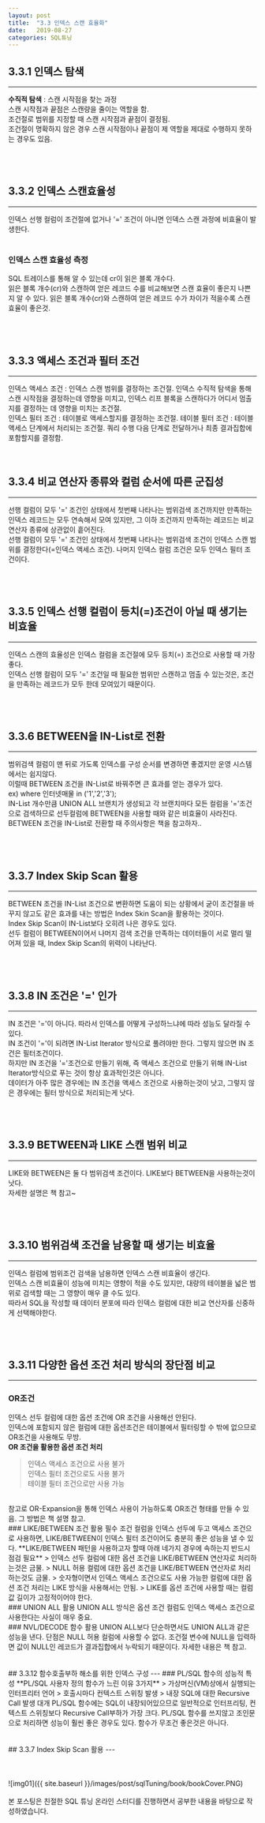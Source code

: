 ```yaml
---
layout: post
title:  "3.3 인덱스 스캔 효율화"
date:   2019-08-27
categories: SQL튜닝
---  
```

## 3.3.1 인덱스 탐색
---
**수직적 탐색** : 스캔 시작점을 찾는 과정  
스캔 시작점과 끝점은 스캔량을 줄이는 역할을 함.  
조건절로 범위를 지정할 때 스캔 시작점과 끝점이 결정됨.  
조건절이 명확하지 않은 경우 스캔 시작점이나 끝점이 제 역할을 제대로 수행하지 못하는 경우도 있음.  
<br>
<br>
<br>
## 3.3.2 인덱스 스캔효율성
---
인덱스 선행 컬럼이 조건절에 없거나 '=' 조건이 아니면 인덱스 스캔 과정에 비효율이 발생한다.  
<br>
### 인덱스 스캔 효율성 측정
SQL 트레이스를 통해 알 수 있는데 cr이 읽은 블록 개수다.  
읽은 블록 개수(cr)와 스캔하여 얻은 레코드 수를 비교해보면 스캔 효율이 좋은지 나쁜지 알 수 있다.
읽은 블록 개수(cr)와 스캔하여 얻은 레코드 수가 차이가 적을수록 스캔 효율이 좋은것.  
<br>
<br>
<br>
## 3.3.3 액세스 조건과 필터 조건
---
인덱스 액세스 조건 : 인덱스 스캔 범위를 결정하는 조건절. 인덱스 수직적 탐색을 통해 스캔 시작점을 결정하는데 영향을 미치고, 인덱스 리프 블록을 스캔하다가 어디서 멈출지를 결정하는 데 영향을 미치는 조건절.  
인덱스 필터 조건 : 테이블로 액세스할지를 결정하는 조건절. 
테이블 필터 조건 : 테이블 액세스 단계에서 처리되는 조건절. 쿼리 수행 다음 단계로 전달하거나 최종 결과집합에 포함할지를 결정함.
<br>
<br>
<br>
## 3.3.4 비교 연산자 종류와 컬럼 순서에 따른 군집성
---
선행 컬럼이 모두 '=' 조건인 상태에서 첫번째 나타나는 범위검색 조건까지만 만족하는 인덱스 레코드는 모두 연속해서 모여 있지만, 그 이하 조건까지 만족하는 레코드는 비교 연산자 종류에 상관없이 흩어진다.  
선행 컬럼이 모두 '=' 조건인 상태에서 첫번째 나타나는 범위검색 조건이 인덱스 스캔 범위를 결정한다(=인덱스 액세스 조건). 나머지 인덱스 컬럼 조건은 모두 인덱스 필터 조건이다.  
<br>
<br>
<br>
## 3.3.5 인덱스 선행 컬럼이 등치(=)조건이 아닐 때 생기는 비효율
---
인덱스 스캔의 효율성은 인덱스 컬럼을 조건절에 모두 등치(=) 조건으로 사용할 때 가장 좋다.  
인덱스 선행 컬럼이 모두 '=' 조건일 때 필요한 범위만 스캔하고 멈출 수 있는것은, 조건을 만족하는 레코드가 모두 한데 모여있기 때문이다.  
<br>
<br>
<br>
## 3.3.6 BETWEEN을 IN-List로 전환
---
범위검색 컬럼이 맨 뒤로 가도록 인덱스를 구성 순서를 변경하면 좋겠지만 운영 시스템에서는 쉽지않다.  
이럴때 BETWEEN 조건을 IN-List로 바꿔주면 큰 효과를 얻는 경우가 있다.  
ex) where 인터넷매물 in ('1','2','3');  
IN-List 개수만큼 UNION ALL 브랜치가 생성되고 각 브랜치마다 모든 컬럼을 '='조건으로 검색하므로 선두컬럼에 BETWEEN을 사용할 때와 같은 비효율이 사라진다.
BETWEEN 조건을 IN-List로 전환할 때 주의사항은 책을 참고하자..  
<br>
<br>
<br>
## 3.3.7 Index Skip Scan 활용
---
BETWEEN 조건을 IN-List 조건으로 변환하면 도움이 되는 상황에서 굳이 조건절을 바꾸지 않고도 같은 효과를 내는 방법은 Index Skin Scan을 활용하는 것이다.  
Index Skip Scan이 IN-List보다 오히려 나은 경우도 있다.  
선두 컬럼이 BETWEEN이어서 나머지 검색 조건을 만족하는 데이터들이 서로 멀리 떨어져 있을 때, Index Skip Scan의 위력이 나타난다.  
<br>
<br>
<br>
## 3.3.8 IN 조건은 '=' 인가
---
IN 조건은 '='이 아니다. 따라서 인덱스를 어떻게 구성하느냐에 따라 성능도 달라질 수 있다.  
IN 조건이 '='이 되려면 IN-List Iterator 방식으로 풀려야만 한다. 그렇지 않으면 IN 조건은 필터조건이다.  
하지만 IN 조건을 '='조건으로 만들기 위해, 즉 액세스 조건으로 만들기 위해 IN-List Iterator방식으로 푸는 것이 항상 효과적인것은 아니다.  
데이터가 아주 많은 경우에는 IN 조건을 액세스 조건으로 사용하는것이 낫고, 그렇지 않은 경우에는 필터 방식으로 처리되는게 낫다.  
<br>
<br>
<br>
## 3.3.9 BETWEEN과 LIKE 스캔 범위 비교
---
LIKE와 BETWEEN은 둘 다 범위검색 조건이다. LIKE보다 BETWEEN을 사용하는것이 낫다.  
자세한 설명은 책 참고~  
<br>
<br>
<br>
## 3.3.10 범위검색 조건을 남용할 때 생기는 비효율
---
인덱스 컬럼에 범위조건 검색을 남용하면 인덱스 스캔 비효율이 생긴다.  
인덱스 스캔 비효율이 성능에 미치는 영향이 적을 수도 있지만, 대량의 테이블을 넓은 범위로 검색할 때는 그 영향이 매우 클 수도 있다.  
따라서 SQL을 작성할 때 데이터 분포에 따라 인덱스 컬럼에 대한 비교 연산자를 신중하게 선택해야한다.  
<br>
<br>
<br>
## 3.3.11 다양한 옵션 조건 처리 방식의 장단점 비교
---
### OR조건
인덱스 선두 컬럼에 대한 옵션 조건에 OR 조건을 사용해선 안된다.  
인덱스에 포함되지 않은 컬럼에 대한 옵션조건은 테이블에서 필터링할 수 밖에 없으므로 OR조건을 사용해도 무방.  
**OR 조건을 활용한 옵션 조건 처리**
> 인덱스 액세스 조건으로 사용 불가  
> 인덱스 필터 조건으로도 사용 불가  
> 테이블 필터 조건으로만 사용 가능  
<br>
참고로 OR-Expansion을 통해 인덱스 사용이 가능하도록 OR조건 형태를 만들 수 있음. 그 방법은 책 설명 참고.  
<br>
### LIKE/BETWEEN 조건 활용
필수 조건 컬럼을 인덱스 선두에 두고 액세스 조건으로 사용하면, LIKE/BETWEEN이 인덱스 필터 조건이어도 충분히 좋은 성능을 낼 수 있다.  
**LIKE/BETWEEN 패턴을 사용하고자 할때 아래 네가지 경우에 속하는지 반드시 점검 필요**
> 인덱스 선두 컬럼에 대한 옵션 조건을 LIKE/BETWEEN 연산자로 처리하는것은 금물.  
> NULL 허용 컬럼에 대한 옵션 조건을 LIKE/BETWEEN 연산자로 처리하는것도 금물.  
> 숫자형이면서 인덱스 액세스 조건으로도 사용 가능한 컬럼에 대한 옵션 조건 처리는 LIKE 방식을 사용해서는 안됨.  
> LIKE를 옵션 조건에 사용할 때는 컬럼 값 길이가 고정적이어야 한다.
<br>
### UNION ALL 활용
UNION ALL 방식은 옵션 조건 컬럼도 인덱스 액세스 조건으로 사용한다는 사실이 매우 중요.  
<br>
### NVL/DECODE 함수 활용 
UNION ALL보다 단순하면서도 UNION ALL과 같은 성능을 낸다.  
단점은 NULL 허용 컬럼에 사용할 수 없다. 조건절 변수에 NULL을 입력하면 값이 NULL인 레코드가 결과집합에서 누락되기 때문이다.  
자세한 내용은 책 참고.  
<br>
<br>
<br>
## 3.3.12 함수호출부하 해소를 위한 인덱스 구성
---
### PL/SQL 함수의 성능적 특성
**PL/SQL 사용자 정의 함수가 느린 이유 3가지**
> 가상머신(VM)상에서 실행되는 인터프리터 언어  
> 호출시마다 컨텍스트 스위칭 발생  
> 내장 SQL에 대한 Recursive Call 발생  
대개 PL/SQL 함수에는 SQL이 내장되어있으므로 일반적으로 인터프리팅, 컨텍스트 스위칭보다 Recursive Call부하가 가장 크다.  
PL/SQL 함수를 쓰지않고 조인문으로 처리하면 성능이 훨씬 좋은 경우도 있다. 함수가 무조건 좋은것은 아니다.  
<br>
<br>
<br>
## 3.3.7 Index Skip Scan 활용
---

<br>
<br>
<br>
<br>
![img01]({{ site.baseurl }}/images/post/sqlTuning/book/bookCover.PNG)<br>
<br>
본 포스팅은 친절한 SQL 튜닝 온라인 스터디를 진행하면서 공부한 내용을 바탕으로 작성하였습니다.<br>
<br>
<br>
<br>